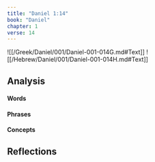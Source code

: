 ```yaml
---
title: "Daniel 1:14"
book: "Daniel"
chapter: 1
verse: 14
---
```

![[/Greek/Daniel/001/Daniel-001-014G.md#Text]]
![[/Hebrew/Daniel/001/Daniel-001-014H.md#Text]]

## Analysis

#### Words

#### Phrases

#### Concepts

## Reflections
